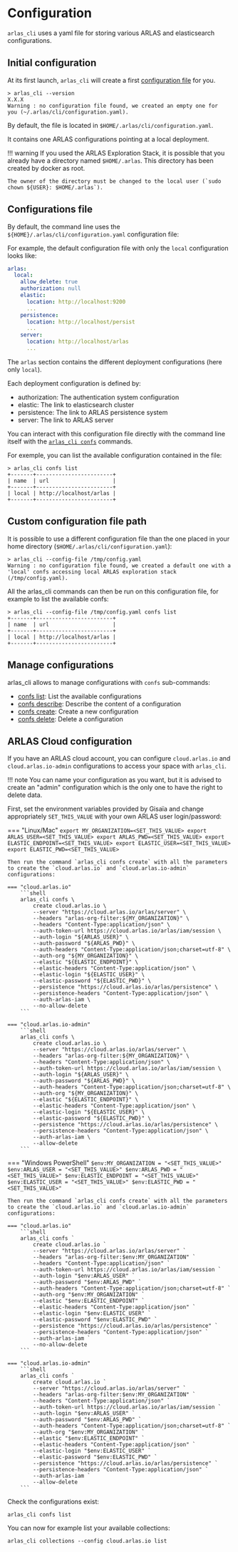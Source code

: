 # Configuration

`arlas_cli` uses a yaml file for storing various ARLAS and elasticsearch configurations. 

## Initial configuration

At its first launch, `arlas_cli` will create a first [configuration file](https://raw.githubusercontent.com/gisaia/arlas-cli/master/configuration.yaml) for you.

<!-- termynal -->
```shell
> arlas_cli --version
X.X.X
Warning : no configuration file found, we created an empty one for 
you (~/.arlas/cli/configuration.yaml).
```

By default, the file is located in `$HOME/.arlas/cli/configuration.yaml`.

It contains one ARLAS configurations pointing at a local deployment.

!!! warning 
    If you used the ARLAS Exploration Stack, it is possible that you already have a directory named `$HOME/.arlas`. 
    This directory has been created by docker as root. 

    The owner of the directory must be changed to the local user (`sudo chown ${USER}: $HOME/.arlas`).


## Configurations file

By default, the command line uses the `${HOME}/.arlas/cli/configuration.yaml` configuration file:

For example, the default configuration file with only the `local` configuration looks like: 
```yaml
arlas:
  local:
    allow_delete: true
    authorization: null
    elastic:
      location: http://localhost:9200
      ...
    persistence:
      location: http://localhost/persist
      ...
    server:
      location: http://localhost/arlas
      ...
```

The `arlas` section contains the different deployment configurations (here only `local`).

Each deployment configuration is defined by:

- authorization: The authentication system configuration
- elastic: The link to elasticsearch cluster
- persistence: The link to ARLAS persistence system
- server: The link to ARLAS server

You can interact with this configuration file directly with the command line itself with the [`arlas_cli confs`](confs.md#configurations) commands.

For exemple, you can list the available configuration contained in the file:

<!-- termynal -->
```shell
> arlas_cli confs list     
+-------+------------------------+
| name  | url                    |
+-------+------------------------+
| local | http://localhost/arlas |
+-------+------------------------+
```

## Custom configuration file path

It is possible to use a different configuration file than the one placed in your home directory (`$HOME/.arlas/cli/configuration.yaml`):

<!-- termynal -->
```shell
> arlas_cli --config-file /tmp/config.yaml        
Warning : no configuration file found, we created a default one with a 'local' confs accessing local ARLAS exploration stack (/tmp/config.yaml).
```

All the arlas_cli commands can then be run on this configuration file, for example to list the available confs:

<!-- termynal -->
```shell
> arlas_cli --config-file /tmp/config.yaml confs list
+-------+------------------------+
| name  | url                    |
+-------+------------------------+
| local | http://localhost/arlas |
+-------+------------------------+
```

## Manage configurations

 arlas_cli allows to manage configurations with `confs` sub-commands:

- [confs list](confs.md#list): List the available configurations
- [confs describe](confs.md#describe): Describe the content of a configuration
- [confs create](confs.md#create): Create a new configuration
- [confs delete](confs.md#delete): Delete a configuration

## ARLAS Cloud configuration

If you have an ARLAS cloud account, you can configure `cloud.arlas.io` and `cloud.arlas.io-admin` configurations to access your space with `arlas_cli`.

!!! note
    You can name your configuration as you want, but it is advised to create an "admin" configuration which is the only one to have the right to delete data.

First, set the environment variables provided by Gisaïa and change appropriately `SET_THIS_VALUE` with your own ARLAS user login/password:

=== "Linux/Mac"
    ```
    export MY_ORGANIZATION=<SET_THIS_VALUE>
    export ARLAS_USER=<SET_THIS_VALUE>
    export ARLAS_PWD=<SET_THIS_VALUE>
    export ELASTIC_ENDPOINT=<SET_THIS_VALUE>
    export ELASTIC_USER=<SET_THIS_VALUE>
    export ELASTIC_PWD=<SET_THIS_VALUE>
    ```

    Then run the command `arlas_cli confs create` with all the parameters to create the `cloud.arlas.io` and `cloud.arlas.io-admin` configurations:
    
    === "cloud.arlas.io"
        ```shell
        arlas_cli confs \
            create cloud.arlas.io \
            --server "https://cloud.arlas.io/arlas/server" \
            --headers "arlas-org-filter:${MY_ORGANIZATION}" \
            --headers "Content-Type:application/json" \
            --auth-token-url https://cloud.arlas.io/arlas/iam/session \
            --auth-login "${ARLAS_USER}" \
            --auth-password "${ARLAS_PWD}" \
            --auth-headers "Content-Type:application/json;charset=utf-8" \
            --auth-org "${MY_ORGANIZATION}" \
            --elastic "${ELASTIC_ENDPOINT}" \
            --elastic-headers "Content-Type:application/json" \
            --elastic-login "${ELASTIC_USER}" \
            --elastic-password "${ELASTIC_PWD}" \
            --persistence "https://cloud.arlas.io/arlas/persistence" \
            --persistence-headers "Content-Type:application/json" \
            --auth-arlas-iam \
            --no-allow-delete
        ```
    
    === "cloud.arlas.io-admin"
        ```shell
        arlas_cli confs \
            create cloud.arlas.io \
            --server "https://cloud.arlas.io/arlas/server" \
            --headers "arlas-org-filter:${MY_ORGANIZATION}" \
            --headers "Content-Type:application/json" \
            --auth-token-url https://cloud.arlas.io/arlas/iam/session \
            --auth-login "${ARLAS_USER}" \
            --auth-password "${ARLAS_PWD}" \
            --auth-headers "Content-Type:application/json;charset=utf-8" \
            --auth-org "${MY_ORGANIZATION}" \
            --elastic "${ELASTIC_ENDPOINT}" \
            --elastic-headers "Content-Type:application/json" \
            --elastic-login "${ELASTIC_USER}" \
            --elastic-password "${ELASTIC_PWD}" \
            --persistence "https://cloud.arlas.io/arlas/persistence" \
            --persistence-headers "Content-Type:application/json" \
            --auth-arlas-iam \
            --allow-delete
        ```

=== "Windows PowerShell"
    ```
    $env:MY_ORGANIZATION = "<SET_THIS_VALUE>"
    $env:ARLAS_USER = "<SET_THIS_VALUE>"
    $env:ARLAS_PWD = "<SET_THIS_VALUE>"
    $env:ELASTIC_ENDPOINT = "<SET_THIS_VALUE>"
    $env:ELASTIC_USER = "<SET_THIS_VALUE>"
    $env:ELASTIC_PWD = "<SET_THIS_VALUE>"
    ```

    Then run the command `arlas_cli confs create` with all the parameters to create the `cloud.arlas.io` and `cloud.arlas.io-admin` configurations:
    
    === "cloud.arlas.io"
        ```shell
        arlas_cli confs `
            create cloud.arlas.io `
            --server "https://cloud.arlas.io/arlas/server" `
            --headers "arlas-org-filter:$env:MY_ORGANIZATION" `
            --headers "Content-Type:application/json" `
            --auth-token-url https://cloud.arlas.io/arlas/iam/session `
            --auth-login "$env:ARLAS_USER" `
            --auth-password "$env:ARLAS_PWD" `
            --auth-headers "Content-Type:application/json;charset=utf-8" `
            --auth-org "$env:MY_ORGANIZATION" `
            --elastic "$env:ELASTIC_ENDPOINT" `
            --elastic-headers "Content-Type:application/json" `
            --elastic-login "$env:ELASTIC_USER" `
            --elastic-password "$env:ELASTIC_PWD" `
            --persistence "https://cloud.arlas.io/arlas/persistence" `
            --persistence-headers "Content-Type:application/json" `
            --auth-arlas-iam `
            --no-allow-delete
        ```
    
    === "cloud.arlas.io-admin"
        ```shell
        arlas_cli confs `
            create cloud.arlas.io `
            --server "https://cloud.arlas.io/arlas/server" `
            --headers "arlas-org-filter:$env:MY_ORGANIZATION" `
            --headers "Content-Type:application/json" `
            --auth-token-url https://cloud.arlas.io/arlas/iam/session `
            --auth-login "$env:ARLAS_USER" `
            --auth-password "$env:ARLAS_PWD" `
            --auth-headers "Content-Type:application/json;charset=utf-8" `
            --auth-org "$env:MY_ORGANIZATION" `
            --elastic "$env:ELASTIC_ENDPOINT" `
            --elastic-headers "Content-Type:application/json" `
            --elastic-login "$env:ELASTIC_USER" `
            --elastic-password "$env:ELASTIC_PWD" `
            --persistence "https://cloud.arlas.io/arlas/persistence" `
            --persistence-headers "Content-Type:application/json" `
            --auth-arlas-iam `
            --allow-delete
        ```

Check the configurations exist:

```shell
arlas_cli confs list
```

You can now for example list your available collections:

```shell
arlas_cli collections --config cloud.arlas.io list
```